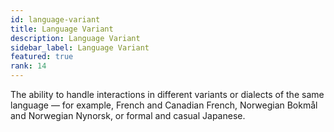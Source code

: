 ```yaml
---
id: language-variant
title: Language Variant
description: Language Variant
sidebar_label: Language Variant
featured: true
rank: 14
---
```

 
The ability to handle interactions in different variants or dialects of the same language — for example, French and Canadian French, Norwegian Bokmål and Norwegian Nynorsk, or formal and casual Japanese.